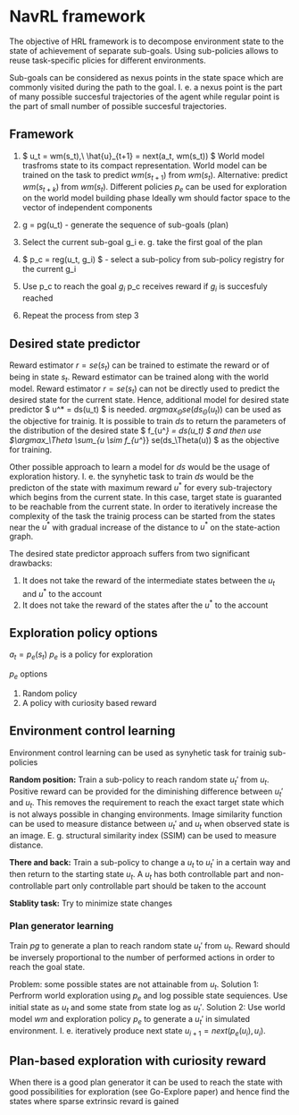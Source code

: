 # NavRL framework

The objective of HRL framework is to decompose environment state to the state of achievement of separate sub-goals. Using sub-policies allows to reuse task-specific plicies for different environments.

Sub-goals can be considered as nexus points in the state space which are commonly visited during the path to the goal. I. e. a nexus point is the part of many possible succesful trajectories of the agent while regular point is the part of small number of possible succesful trajectories.

## Framework

1. $ u_t = wm(s_t),\ \hat{u}_{t+1} = next(a_t, wm(s_t)) $
World model trasfroms state to its compact representation. World model can be trained on the task to predict $wm(s_{t+1})$ from $wm(s_t)$. Alternative: predict $wm(s_{t+k})$ from $wm(s_t)$.
Different policies $p_e$ can be used for exploration on the world model building phase
Ideally wm should factor space to the vector of independent components

2. g = pg(u_t) - generate the sequence of sub-goals (plan)

3. Select the current sub-goal g_i e. g. take the first goal of the plan

4. $ p_c = reg(u_t, g_i) $ - select a sub-policy from sub-policy registry for the current g_i

5. Use p_c to reach the goal $g_i$
p_c receives reward if $g_i$ is succesfuly reached

6. Repeat the process from step 3

## Desired state predictor

Reward estimator $r = se(s_t)$ can be trained to estimate the reward or of being in state $s_t$. Reward estimator can be trained along with the world model. Reward estimator $r = se(s_t)$ can not be directly used to predict the desired state for the current state. Hence, additional model for desired state predictor $ u^* = ds(u_t) $ is needed. $argmax_\Theta se(ds_\Theta(u_t))$ can be used as the objective for trainig. It is possible to train $ds$ to return the parameters of the distribution of the desired state $ f_{u^*} = ds(u_t) $ and then use $\argmax_\Theta \sum_{u \sim f_{u^*}} se(ds_\Theta(u)) $ as the objective for training.

Other possible approach to learn a model for $ds$ would be the usage of exploration history. I. e. the synyhetic task to train $ds$ would be the predicton of the state with maximum reward $u^*$ for every sub-trajectory which begins from the current state. In this case, target state is guaranted to be reachable from the current state. In order to iteratively increase the complexity of the task the trainig process can be started from the states near the $u^*$ with gradual increase of the distance to $u^*$ on the state-action graph.

The desired state predictor approach suffers from two significant drawbacks:
1. It does not take the reward of the intermediate states between the $u_t$ and $u^*$ to the account
2. It does not take the reward of the states after the $u^*$ to the account

## Exploration policy options

$a_t = p_e(s_t)$
$p_e$ is a policy for exploration

$p_e$ options
1. Random policy
2. A policy with curiosity based reward

## Environment control learning

Environment control learning can be used as synyhetic task for trainig sub-policies

**Random position:** Train a sub-policy to reach random state $u_t'$ from $u_t$. Positive reward can be provided for the diminishing difference between $u_t'$ and $u_t$. This removes the requirement to reach the exact target state which is not always possible in changing environments. Image similarity function can be used to measure distance between $u_t'$ and $u_t$ when observed state is an image. E. g. structural similarity index (SSIM) can be used to measure distance.

**There and back:** Train a sub-policy to change a $u_t$ to $u_t'$ in a certain way and then return to the starting state $u_t$. A $u_t$ has both controllable part and non-controllable part only controllable part should be taken to the account

**Stablity task:** Try to minimize state changes

### Plan generator learning

Train $pg$ to generate a plan to reach random state $u_t'$ from $u_t$. Reward should be inversely proportional to the number of performed actions in order to reach the goal state.

Problem: some possible states are not attainable from $u_t$.
Solution 1: Perfrorm world exploration using $p_e$ and log possible state sequiences. Use initial state as $u_t$ and some state from state log as $u_t'$.
Solution 2: Use world model $wm$ and exploration policy $p_e$ to generate a $u_t'$ in simulated environment. I. e. iteratively produce next state $u_{i+1} = next(p_e(u_i), u_i)$.

## Plan-based exploration with curiosity reward

When there is a good plan generator it can be used to reach the state with good possibilities for exploration (see Go-Explore paper) and hence find the states where sparse extrinsic revard is gained
